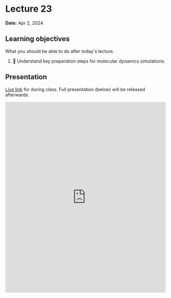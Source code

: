 # Lecture 23

**Date:** Apr 2, 2024

## Learning objectives

What you should be able to do after today's lecture.

1.  🧮 Understand key preparation steps for molecular dynamics simulations.

<!-- ## Readings

Relevant content for today's lecture: None. -->

## Presentation

[Live link](https://slides.com/d/Dw13JNk/live) for during class.
Full presentation (below) will be released afterwards.

<iframe src="https://slides.com/aalexmmaldonado/biosc1540-2024s-l23/embed?byline=hidden&share=hidden" width="100%" height="600" title="biosc1540-2024s-L23" scrolling="no" frameborder="0" webkitallowfullscreen mozallowfullscreen allowfullscreen></iframe>
